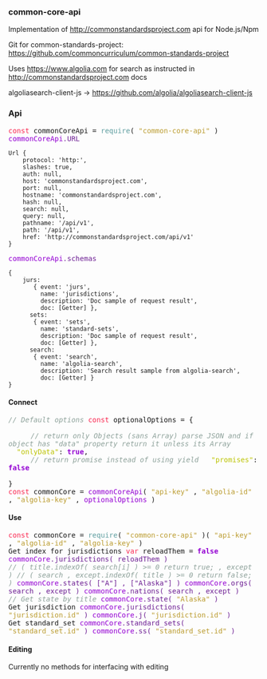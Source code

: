 ### common-core-api

Implementation of http://commonstandardsproject.com api for Node.js/Npm

Git for common-standards-project: https://github.com/commoncurriculum/common-standards-project

Uses https://www.algolia.com for search as instructed in http://commonstandardsproject.com docs

algoliasearch-client-js -> https://github.com/algolia/algoliasearch-client-js 
    

### Api
<font style="font-family:monospace;">
    <font color="#fa2a52">const</font> commonCoreApi = <font color="#5f9ea0">require</font>( <font color="#bb9c30">"common-core-api"</font> )<br>
    <font style="color:#9400d3">commonCoreApi</font><font color="#6e2094">.URL</font>
    
    Url {
        protocol: 'http:',
        slashes: true,
        auth: null,
        host: 'commonstandardsproject.com',
        port: null,
        hostname: 'commonstandardsproject.com',
        hash: null,
        search: null,
        query: null,
        pathname: '/api/v1',
        path: '/api/v1',
        href: 'http://commonstandardsproject.com/api/v1' 
    }
      
   <font style="color:#9400d3">commonCoreApi</font><font color="#6e2094">.schemas</font>
    
    { 
        jurs: 
           { event: 'jurs',
             name: 'jurisdictions',
             description: 'Doc sample of request result',
             doc: [Getter] },
          sets: 
           { event: 'sets',
             name: 'standard-sets',
             description: 'Doc sample of request result',
             doc: [Getter] },
          search: 
           { event: 'search',
             name: 'algolia-search',
             description: 'Search result sample from algolia-search',
             doc: [Getter] } 
    }


</font>

#### Connect

<font style="font-family:monospace;">
    <i style="color: #8da19a;">// Default options</i>
    <font color="#fa2a52">const</font> optionalOptions = { <br><br>
    &nbsp;&nbsp;<i style="color: #8da19a;margin-left:2em;">// return only Objects (sans Array) parse JSON and if object has "data" property return it unless its Array</i>
    &nbsp;&nbsp;<font color="#bb9c30;">"onlyData"</font>: <b style="color:#9400d3">true</b>,<br>
    &nbsp;&nbsp;<i style="color: #8da19a;margin-left:2em;">// return promise instead of using yield</i>
    &nbsp;&nbsp;<font color="#bb9c30;">"promises"</font>: <b style="color:#9400d3">false</b>
    <br><br>}
    <br>
    <font color="#fa2a52">const</font> commonCore = <font color="#9400d3">commonCoreApi</font>( <font color="#bb9c30">"api-key"</font> , <font color="#bb9c30">"algolia-id"</font> , <font color="#bb9c30">"algolia-key"</font> , <font style="color:#9400d3">optionalOptions</font> )

</font>

#### Use
<font style="font-family:monospace;"><font color="#fa2a52">const</font> commonCore = <font color="#5f9ea0">require</font>( <font color="#bb9c30">"common-core-api"</font> )( <font color="#bb9c30">"api-key"</font> , <font color="#bb9c30">"algolia-id"</font> , <font color="#bb9c30">"algolia-key"</font> )
<br>
Get index for jurisdictions
<font color="#fa2a52">var</font> reloadThem = <b style="color:#9400d3">false</b>
<font style="color:#9400d3">commonCore</font><font color="#6e2094">.jurisdictions( reloadThem )</font><br>
<i style="color: #8da19a;">// ( title.indexOf( search[i] ) >= 0 return true; , except )</i>
<i style="color: #8da19a;">// ( search , except.indexOf( title ) >= 0 return false; )</i>
<font style="color:#9400d3">commonCore</font><font color="#6e2094">.states( ["A"] , ["Alaska"] )</font>
<font style="color:#9400d3">commonCore</font><font color="#6e2094">.orgs( search , except )</font>
<font style="color:#9400d3">commonCore</font><font color="#6e2094">.nations( search , except )</font>
<br>
<i style="color: #8da19a;">// Get state by title</i>
<font style="color:#9400d3">commonCore</font><font color="#6e2094">.state( <font color="#bb9c30">"Alaska"</font> )</font>
<br>
Get jurisdiction
<font style="color:#9400d3">commonCore</font><font color="#6e2094">.jurisdictions( <font color="#bb9c30">"jurisdiction.id"</font> )</font>
<font style="color:#9400d3">commonCore</font><font color="#6e2094">.j( <font color="#bb9c30">"jurisdiction.id"</font> )</font>
<br>
Get standard_set
<font style="color:#9400d3">commonCore</font><font color="#6e2094">.standard_sets( <font color="#bb9c30">"standard_set.id"</font> )</font>
<font style="color:#9400d3">commonCore</font><font color="#6e2094">.ss( <font color="#bb9c30">"standard_set.id"</font> )</font>

</font>


#### Editing
Currently no methods for interfacing with editing

    
    
